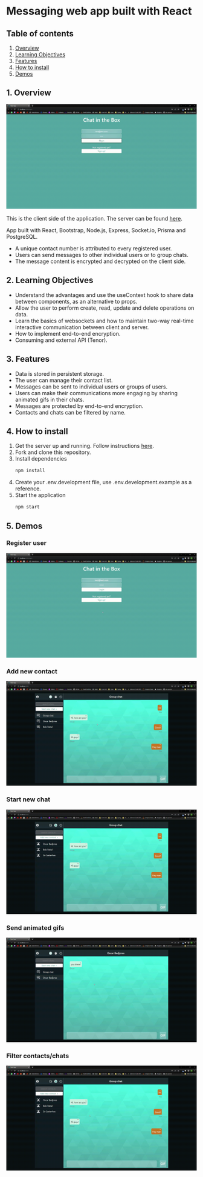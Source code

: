 # Messaging web app built with React

## Table of contents

1. [Overview](#overview)
2. [Learning Objectives](#objectives)
3. [Features](#features)
4. [How to install](#install)
5. [Demos](#demos)

<a id="overview"></a>

## 1. Overview

![Main demo](assets/Main%20demo.gif)

This is the client side of the application.
The server can be found [here](https://github.com/PBara7a/chat-app-server).

App built with React, Bootstrap, Node.js, Express, Socket.io, Prisma and PostgreSQL.

- A unique contact number is attributed to every registered user.
- Users can send messages to other individual users or to group chats.
- The message content is encrypted and decrypted on the client side.

<a id="objectives"></a>

## 2. Learning Objectives

- Understand the advantages and use the useContext hook to share data between components, as an alternative to props.
- Allow the user to perform create, read, update and delete operations on data.
- Learn the basics of websockets and how to maintain two-way real-time interactive communication between client and server.
- How to implement end-to-end encryption.
- Consuming and external API (Tenor).

<a id="features"></a>

## 3. Features

- Data is stored in persistent storage.
- The user can manage their contact list.
- Messages can be sent to individual users or groups of users.
- Users can make their communications more engaging by sharing animated gifs in their chats.
- Messages are protected by end-to-end encryption.
- Contacts and chats can be filtered by name.

<a id="install"></a>

## 4. How to install

1. Get the server up and running. Follow instructions [here](https://github.com/PBara7a/chat-app-server).
2. Fork and clone this repository.
3. Install dependencies
   ```sh
   npm install
   ```
4. Create your .env.development file, use .env.development.example as a reference.
5. Start the application
   ```sh
   npm start
   ```

<a id="demos"></a>

## 5. Demos

### Register user

![Register user demo](assets/Register%20user%20demo.gif)

### Add new contact

![Add new contact demo](assets/New%20contact%20demo.gif)

### Start new chat

![Start new chat demo](assets/New%20chat%20demo.gif)

### Send animated gifs

![Sending gifs demo](assets/GIF%20demo.gif)

### Filter contacts/chats

![Filter contacts or chats demo](assets/Filter%20demo.gif)

<a id="license"></a>
